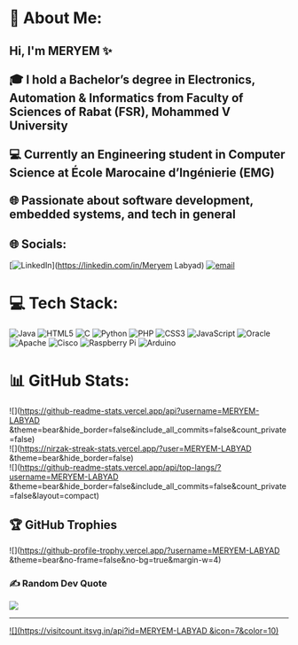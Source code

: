 # 💫 About Me:
## Hi, I'm MERYEM ​✨​<br><br>🎓 I hold a Bachelor’s degree in Electronics, Automation & Informatics from Faculty of Sciences of Rabat (FSR), Mohammed V University <br><br>💻 Currently an Engineering student in Computer Science at École Marocaine d’Ingénierie (EMG) <br><br>🌐 Passionate about software development, embedded systems, and tech in general


## 🌐 Socials:
[![LinkedIn](https://img.shields.io/badge/LinkedIn-%230077B5.svg?logo=linkedin&logoColor=white)](https://linkedin.com/in/Meryem Labyad) [![email](https://img.shields.io/badge/Email-D14836?logo=gmail&logoColor=white)](mailto:meryemlabyad239@gmail.com) 

# 💻 Tech Stack:
![Java](https://img.shields.io/badge/java-%23ED8B00.svg?style=for-the-badge&logo=openjdk&logoColor=white) ![HTML5](https://img.shields.io/badge/html5-%23E34F26.svg?style=for-the-badge&logo=html5&logoColor=white) ![C](https://img.shields.io/badge/c-%2300599C.svg?style=for-the-badge&logo=c&logoColor=white) ![Python](https://img.shields.io/badge/python-3670A0?style=for-the-badge&logo=python&logoColor=ffdd54) ![PHP](https://img.shields.io/badge/php-%23777BB4.svg?style=for-the-badge&logo=php&logoColor=white) ![CSS3](https://img.shields.io/badge/css3-%231572B6.svg?style=for-the-badge&logo=css3&logoColor=white) ![JavaScript](https://img.shields.io/badge/javascript-%23323330.svg?style=for-the-badge&logo=javascript&logoColor=%23F7DF1E) ![Oracle](https://img.shields.io/badge/Oracle-F80000?style=for-the-badge&logo=oracle&logoColor=white) ![Apache](https://img.shields.io/badge/apache-%23D42029.svg?style=for-the-badge&logo=apache&logoColor=white) ![Cisco](https://img.shields.io/badge/cisco-%23049fd9.svg?style=for-the-badge&logo=cisco&logoColor=black) ![Raspberry Pi](https://img.shields.io/badge/-Raspberry_Pi-C51A4A?style=for-the-badge&logo=Raspberry-Pi) ![Arduino](https://img.shields.io/badge/-Arduino-00979D?style=for-the-badge&logo=Arduino&logoColor=white)
# 📊 GitHub Stats:
![](https://github-readme-stats.vercel.app/api?username=MERYEM-LABYAD &theme=bear&hide_border=false&include_all_commits=false&count_private=false)<br/>
![](https://nirzak-streak-stats.vercel.app/?user=MERYEM-LABYAD &theme=bear&hide_border=false)<br/>
![](https://github-readme-stats.vercel.app/api/top-langs/?username=MERYEM-LABYAD &theme=bear&hide_border=false&include_all_commits=false&count_private=false&layout=compact)

## 🏆 GitHub Trophies
![](https://github-profile-trophy.vercel.app/?username=MERYEM-LABYAD &theme=bear&no-frame=false&no-bg=true&margin-w=4)

### ✍️ Random Dev Quote
![](https://quotes-github-readme.vercel.app/api?type=horizontal&theme=radical)

---
[![](https://visitcount.itsvg.in/api?id=MERYEM-LABYAD &icon=7&color=10)](https://visitcount.itsvg.in)

<!-- Proudly created with GPRM ( https://gprm.itsvg.in ) -->
